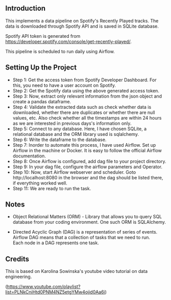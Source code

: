 ## Introduction
This implements a data pipeline on Spotify's Recently Played tracks. The data is downloaded through Spotify API and is saved in SQLite database.

Spotify API token is generated from https://developer.spotify.com/console/get-recently-played/.

This pipeline is scheduled to run daily using Airflow.

## Setting Up the Project

 - Step 1: Get the access token from Spotify Developer Dashboard. For this, you need to have a user account on Spotify.
 - Step 2: Get the Spotify data using the above generated access token.
 - Step 3: Now, extract only relevant information from the json object and create a pandas dataframe.
 - Step 4: Validate the extracted data such as check whether data is downloaded, whether there are duplicates or whether there are null values, 
        etc. Also check whether all the timestamps are within 24 hours as we are interested in previous days's information only.
 - Step 5: Connect to any database. Here, I have chosen SQLite, a relational database and the ORM library used is sqlalchemy.
 - Step 6: Write the dataframe to the database.
 - Step 7: Inorder to automate this process, I have used Airflow. Set up Airflow in the machine or Docker. It is easy to follow the official 
        Airflow documentation.
 - Step 8: Once Airflow is configured, add dag file to your project directory.
 - Step 9: In your dag file, configure the airflow parameters and Operator.
 - Step 10: Now, start Airflow webserver and scheduler. Goto http://localhost:8080 in the browser and the dag should be listed there, if 
        everything worked well.
 - Step 11: We are ready to run the task. 

## Notes

 - Object Relational Matters (ORM) - Library that allows you to query SQL database from your coding environment. One such ORM is SQLAlchemy.

 - Directed Acyclic Graph (DAG) is a representation of series of events. Airflow DAG means that a collection of tasks that we need to run.  
   Each node in a DAG represents one task. 

## Credits
This is based on Karolina Sowinska's youtube video tutorial on data engineering.
 
(https://www.youtube.com/playlist?list=PLNkCniHtd0PNM4NZ5etgYMw4ojid0Aa6i)

